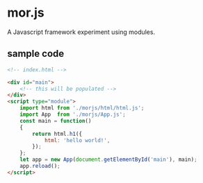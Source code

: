 # mor.js

A Javascript framework experiment using modules.

## sample code

```html
<!-- index.html -->

<div id="main">
    <!-- this will be populated -->
</div>
<script type="module">
    import html from './morjs/html/html.js';
    import App  from './morjs/App.js';
    const main = function() 
    {
        return html.h1({
            html: 'hello world!',
        });
    };
    let app = new App(document.getElementById('main'), main);
    app.reload();
</script>
```

